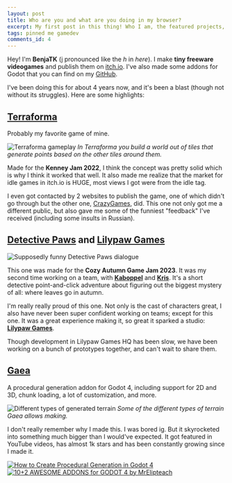 ```yaml
---
layout: post
title: Who are you and what are you doing in my browser?
excerpt: My first post in this thing! Who I am, the featured projects, and more.
tags: pinned me gamedev
comments_id: 4
---
```

Hey! I'm **BenjaTK** (j pronounced like the _h_ in _here_). I make **tiny freeware videogames** and publish them on [itch.io](https://benjatk.itch.io/). I've also made some addons for Godot that you can find on my [GitHub](https://github.com/BenjaTK).

I've been doing this for about 4 years now, and it's been a blast (though not without its struggles). Here are some highlights:

## [Terraforma](https://benjatk.itch.io/terraforma)

Probably my favorite game of mine. 

![Terraforma gameplay](https://img.itch.zone/aW1hZ2UvMTY3MDkxMi85OTU4MjE1LmdpZg==/347x500/L6Lwst.gif)
*In Terraforma you build a world out of tiles that generate points based on the other tiles around them.*

Made for the **Kenney Jam 2022**, I think the concept was pretty solid which is why I think it worked that well. It also made me realize that the market for idle games in itch.io is HUGE, most views I got were from the idle tag.

I even got contacted by 2 websites to publish the game, one of which didn't go through but the other one, [CrazyGames](https://www.crazygames.com/game/terraforma?bypassCache=o9ipl), did. This one not only got me a different public, but also gave me some of the funniest "feedback" I've received (including some insults in Russian).

## [Detective Paws](https://benjatk.itch.io/detective-paws) and [Lilypaw Games](https://lilypaw-games.itch.io/)

![Supposedly funny Detective Paws dialogue](https://img.itch.zone/aW1hZ2UvMjI4OTg2MS8xMzYzODU3Ni5naWY=/347x500/H05rfs.gif)

This one was made for the **Cozy Autumn Game Jam 2023**. It was my second time working on a team, with [**Kaboppel**](https://phil-o.itch.io/) and [**Kris**](https://dapper-kris.itch.io/). It's a short detective point-and-click adventure about figuring out the biggest mystery of all: where leaves go in autumn. 

I'm really really proud of this one. Not only is the cast of characters great, I also have never been super confident working on teams; except for this one. It was a great experience making it, so great it sparked a studio: [**Lilypaw Games**](https://lilypaw-games.itch.io/).

Though development in Lilypaw Games HQ has been slow, we have been working on a bunch of prototypes together, and can't wait to share them.

## [Gaea](https://github.com/BenjaTK/Gaea)

A procedural generation addon for Godot 4, including support for 2D and 3D, chunk loading, a lot of customization, and more.

![Different types of generated terrain](https://github.com/BenjaTK/Gaea/raw/main/docs/assets/generators-showcase.png)
*Some of the different types of terrain Gaea allows making.*

I don't really remember why I made this. I was bored ig. But it skyrocketed into something much bigger than I would've expected. It got featured in YouTube videos, has almost 1k stars and has been constantly growing since I made it.

[![How to Create Procedural Generation in Godot 4](https://github.com/BenjaTK/Gaea/raw/main/docs/assets/devworm-thumbnail.jpg)](https://youtu.be/oB1xsCcO9wI "How to Create Procedural Generation in Godot 4")
[![10+2 AWESOME ADDONS for GODOT 4 by MrElipteach](https://github.com/BenjaTK/Gaea/raw/main/docs/assets/mrelipteach-thumbnail.jpg)](https://youtu.be/-FQNPCB7e3s?t=144&si=myv2OsGoLa7jiUfi "10+2 AWESOME ADDONS for GODOT 4 by MrElipteach")


